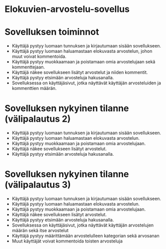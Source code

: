 # Elokuvien-arvostelu-sovellus

 # Sovelluksen toiminnot
* Käyttäjä pystyy luomaan tunnuksen ja kirjautumaan sisään sovellukseen.
* Käyttäjä pystyy luomaan haluamastaan elokuvasta arvostelun, johon muut voivat kommentoida.
* Käyttäjä pystyy muokkaamaan ja poistamaan omia arvostelujaan sekä kommenttejaan.
* Käyttäjä näkee sovellukseen lisätyt arvostelut ja niiden kommentit.
* Käyttäjä pystyy etsimään arvosteluja hakusanalla.
* Sovelluksessa on käyttäjäsivut, jotka näyttävät käyttäjän arvosteluiden ja kommenttien määrän.

 # Sovelluksen nykyinen tilanne (välipalautus 2)
 * Käyttäjä pystyy luomaan tunnuksen ja kirjautumaan sisään sovellukseen.
 * Käyttäjä pystyy luomaan haluamastaan elokuvasta arvostelun.
 * Käyttäjä pystyy muokkaamaan ja poistamaan omia arvostelujaan.
 * Käyttäjä näkee sovellukseen lisätyt arvostelut.
 * Käyttäjä pystyy etsimään arvosteluja hakusanalla.

 # Sovelluksen nykyinen tilanne (välipalautus 3)
 * Käyttäjä pystyy luomaan tunnuksen ja kirjautumaan sisään sovellukseen.
 * Käyttäjä pystyy luomaan haluamastaan elokuvasta arvostelun.
 * Käyttäjä pystyy muokkaamaan ja poistamaan omia arvostelujaan.
 * Käyttäjä näkee sovellukseen lisätyt arvostelut.
 * Käyttäjä pystyy etsimään arvosteluja hakusanalla.
 * Sovelluksessa on käyttäjäsivut, jotka näyttävät käyttäjän arvostelujen määrän sekä itse arvostelut
 * Käyttäjä pystyy määrittämään arvostelulleen kategorian sekä arvosanan
 * Muut käyttäjät voivat kommentoida toisten arvosteluja
